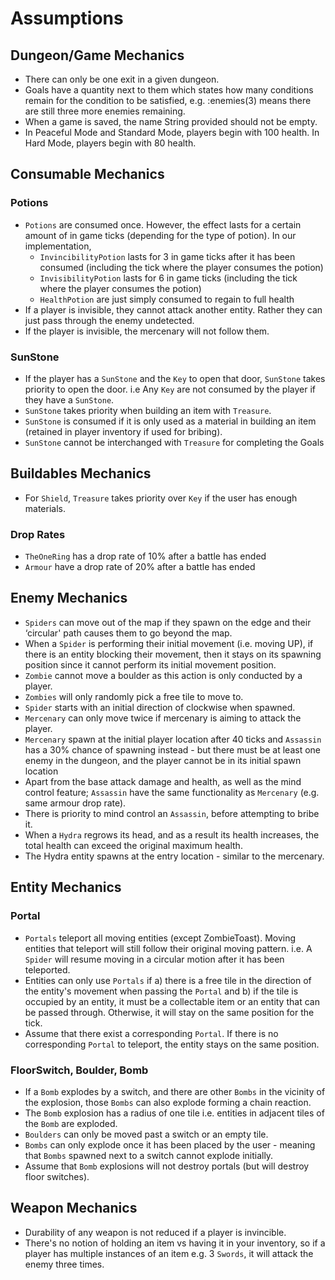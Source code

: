 # Assumptions
## Dungeon/Game Mechanics
* There can only be one exit in a given dungeon.
* Goals have a quantity next to them which states how many conditions remain for the condition to be satisfied, e.g. :enemies(3) means there are still three more enemies remaining.
* When a game is saved, the name String provided should not be empty.
* In Peaceful Mode and Standard Mode, players begin with 100 health. In Hard Mode, players begin with 80 health.

## Consumable Mechanics
### Potions
* `Potions` are consumed once. However, the effect lasts for a certain amount of in game ticks (depending for the type of potion). In our implementation,
  - `InvincibilityPotion` lasts for 3 in game ticks after it has been consumed (including the tick where the player consumes the potion)
  - `InvisibilityPotion` lasts for 6 in game ticks (including the tick where the player consumes the potion)
  - `HealthPotion` are just simply consumed to regain to full health
* If a player is invisible, they cannot attack another entity. Rather they can just pass through the enemy undetected.
* If the player is invisible, the mercenary will not follow them.

### SunStone
* If the player has a `SunStone` and the `Key` to open that door, `SunStone` takes priority to open the door. i.e Any `Key` are not consumed by the player if they have a `SunStone`.
* `SunStone` takes priority when building an item with `Treasure`.
* `SunStone` is consumed if it is only used as a material in building an item (retained in player inventory if used for bribing).
* `SunStone` cannot be interchanged with `Treasure` for completing the Goals

## Buildables Mechanics
* For `Shield`, `Treasure` takes priority over `Key` if the user has enough materials.
### Drop Rates
* `TheOneRing` has a drop rate of 10% after a battle has ended
* `Armour` have a drop rate of 20% after a battle has ended
## Enemy Mechanics
* `Spiders` can move out of the map if they spawn on the edge and their ‘circular' path causes them to go beyond the map.
* When a `Spider` is performing their initial movement (i.e. moving UP), if there is an entity blocking their movement, then it stays on its spawning position since it cannot perform its initial movement position.
* `Zombie` cannot move a boulder as this action is only conducted by a player.
* `Zombies` will only randomly pick a free tile to move to.
* `Spider` starts with an initial direction of clockwise when spawned.
* `Mercenary` can only move twice if mercenary is aiming to attack the player.
* `Mercenary` spawn at the initial player location after 40 ticks and `Assassin` has a 30% chance of spawning instead - but there must be at least one enemy in the dungeon, and the player cannot be in its initial spawn location
* Apart from the base attack damage and health, as well as the mind control feature; `Assassin` have the same functionality as `Mercenary` (e.g. same armour drop rate).
* There is priority to mind control an `Assassin`, before attempting to bribe it.
* When a `Hydra` regrows its head, and as a result its health increases, the total health can exceed the original maximum health.
* The Hydra entity spawns at the entry location - similar to the mercenary.
## Entity Mechanics
### Portal
* `Portals` teleport all moving entities (except ZombieToast). Moving entities that teleport will still follow their original moving pattern. i.e. A `Spider` will resume moving in a circular motion after it has been teleported.
* Entities can only use `Portals` if a) there is a free tile in the direction of the entity's movement when passing the `Portal` and b) if the tile is occupied by an entity, it must be a collectable item or an entity that can be passed through. Otherwise, it will stay on the same position for the tick.
* Assume that there exist a corresponding `Portal`. If there is no corresponding `Portal` to teleport, the entity stays on the same position.

### FloorSwitch, Boulder, Bomb
* If a `Bomb` explodes by a switch, and there are other `Bombs` in the vicinity of the explosion, those `Bombs` can also explode forming a chain reaction.
* The `Bomb` explosion has a radius of one tile i.e. entities in adjacent tiles of the `Bomb` are exploded.
* `Boulders` can only be moved past a switch or an empty tile.
* `Bombs` can only explode once it has been placed by the user - meaning that `Bombs` spawned next to a switch cannot explode initially.
* Assume that `Bomb` explosions will not destroy portals (but will destroy floor switches).

## Weapon Mechanics
* Durability of any weapon is not reduced if a player is invincible.
* There's no notion of holding an item vs having it in your inventory, so if a player has multiple instances of an item e.g. 3 `Swords`, it will attack the enemy three times.
